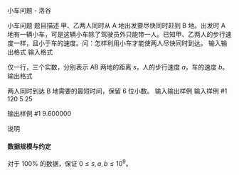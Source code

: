 



小车问题 - 洛谷














小车问题
题目描述
甲、乙两人同时从 A 地出发要尽快同时赶到 B 地。出发时 A 地有一辆小车，可是这辆小车除了驾驶员外只能带一人。已知甲、乙两人的步行速度一样，且小于车的速度。问：怎样利用小车才能使两人尽快同时到达。
输入输出格式
输入格式

仅一行，三个实数，分别表示 AB 两地的距离 $s$，人的步行速度 $a$，车的速度 $b$。
输出格式

两人同时到达 B 地需要的最短时间，保留 $6$ 位小数。
输入输出样例
输入样例 #1
120 5 25

输出样例 #1
9.600000

说明
#### 数据规模与约定

对于 $100\%$ 的数据，保证 $0 \leq s, a, b \leq 10^9$。






